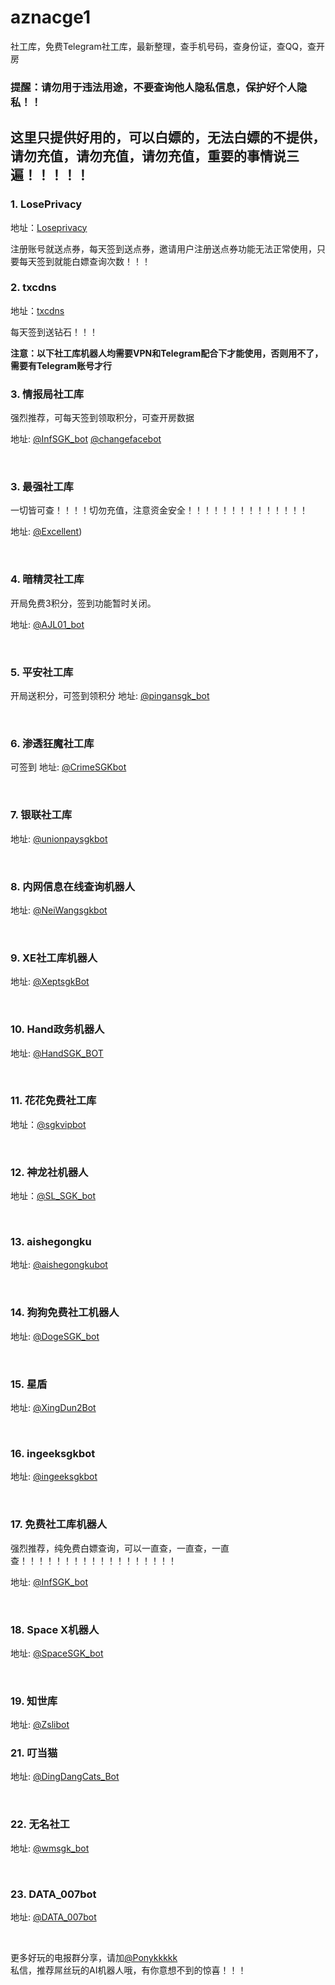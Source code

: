 # aznacge1
社工库，免费Telegram社工库，最新整理，查手机号码，查身份证，查QQ，查开房

### 提醒：请勿用于违法用途，不要查询他人隐私信息，保护好个人隐私！！


## 这里只提供好用的，可以白嫖的，无法白嫖的不提供，请勿充值，请勿充值，请勿充值，重要的事情说三遍！！！！！

### 1. LosePrivacy

地址：[Loseprivacy](https://loseprivacy.net?lp=MjU0ODg1)


注册账号就送点券，每天签到送点券，邀请用户注册送点券功能无法正常使用，只要每天签到就能白嫖查询次数！！！<br>

### 2. txcdns

地址：[txcdns](https://txcdns.online)


每天签到送钻石！！！<br>


**注意：以下社工库机器人均需要VPN和Telegram配合下才能使用，否则用不了，需要有Telegram账号才行**

### 3. 情报局社工库

强烈推荐，可每天签到领取积分，可查开房数据

地址: [@InfSGK_bot](https://t.me/InfSGK_bot?start=NzEwODU0NTU4Nw==)
[@changefacebot](https://t.me/FazeSwitcherBot?start=ref7D4KsEI2)

<br>

### 3. 最强社工库

一切皆可查！！！！切勿充值，注意资金安全！！！！！！！！！！！！！！

地址: [@Excellent](https://t.me/ponygoodshare))

<br>


### 4. 暗精灵社工库

开局免费3积分，签到功能暂时关闭。

地址: <a href="https://t.me/aishuazibot?start=E1SlbdVU" target="_blank">@AJL01_bot</a>

<br>


### 5. 平安社工库

开局送积分，可签到领积分
地址: [@pingansgk_bot](https://t.me/SnapDress_vip_bot?start=7108545587)


<br>



### 6. 渗透狂魔社工库
可签到
地址: [@CrimeSGKbot](https://t.me/AIRemoveClothesbot?start=ref_7108545587)

<br>
 

### 7. 银联社工库

地址: [@unionpaysgkbot](https://t.me/vwo50kfc1_bot?start=7108545587)


<br>


### 8. 内网信息在线查询机器人


地址: [@NeiWangsgkbot](https://t.me/momopi_2_bot?start=7108545587)


<br>




### 9. XE社工库机器人

地址: [@XeptsgkBot](https://t.me/SnapFaceChange_bot?start=7108545587)

<br>







### 10. Hand政务机器人


地址: [@HandSGK_BOT](https://t.me/FaceSwapEasyBot?start=7108545587)

<br>


### 11. 花花免费社工库

地址：[@sgkvipbot](https://t.me/taijinude_bot?start=share_7108545587)

<br>






### 12. 神龙社机器人


地址：[@SL_SGK_bot](https://t.me/wukonghuanlian_bot?start=share_7108545587)


<br>

### 13. aishegongku


地址: [@aishegongkubot](https://t.me/FazeSwitcherBot?start=ref7D4KsEI2)


<br>


### 14. 狗狗免费社工机器人

地址: [@DogeSGK_bot](https://t.me/NudifyGirl06_bot?start=7108545587)


<br>


### 15. 星盾


地址: [@XingDun2Bot](https://t.me/dsxs0bot?start=share_7108545587)


<br>






### 16. ingeeksgkbot


地址: [@ingeeksgkbot](https://t.me/ShiftIOBot?start=7108545587)


<br>

### 17. 免费社工库机器人

强烈推荐，纯免费白嫖查询，可以一直查，一直查，一直查！！！！！！！！！！！！！！！！！！

地址: [@InfSGK_bot](https://t.me/SGK_MG)

<br>

### 18. Space X机器人

地址: [@SpaceSGK_bot](https://t.me/gotoask_bot?start=cl_p7108545587)


<br>


### 19. 知世库


地址: [@Zslibot](https://t.me/FazeSwitcherBot?start=ref7D4KsEI2)
<br>




### 21. 叮当猫


地址: [@DingDangCats_Bot](https://t.me/DingDangCats_Bot?start=4175be2d88e7af9d)


<br>


### 22. 无名社工


地址: [@wmsgk_bot](https://t.me/wmsgk_bot?start=QhX54sth12)


<br>

### 23. DATA_007bot


地址: [@DATA_007bot](https://t.me/DATA_007bot?start=HxAXshToqy)


<br>


更多好玩的电报群分享，请加[@Ponykkkkk](https://t.me/Ponykkkkk)
<br>
私信，推荐屌丝玩的AI机器人哦，有你意想不到的惊喜！！！
<br>

